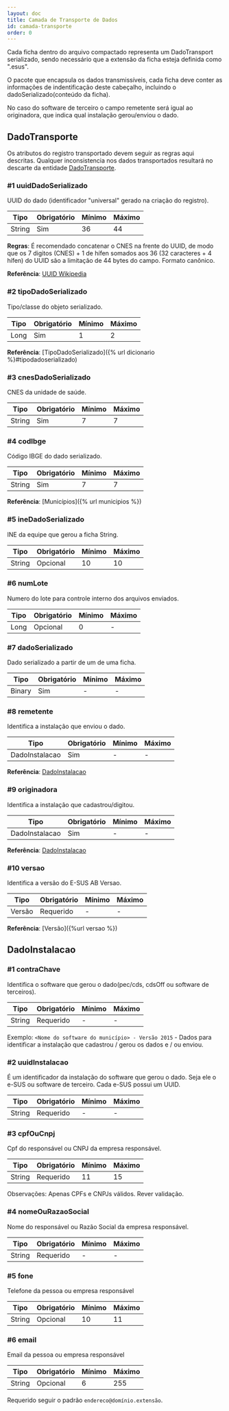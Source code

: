 ```yaml
---
layout: doc
title: Camada de Transporte de Dados
id: camada-transporte
order: 0
---
```


Cada ficha dentro do arquivo compactado representa um DadoTransport serializado, sendo necessário que a extensão da ficha esteja definida como ".esus".

O pacote que encapsula os dados transmissíveis, cada ficha deve conter as informações de indentificação deste cabeçalho, incluindo o dadoSerializado(conteúdo da ficha).

No caso do software de terceiro o campo remetente será igual ao originadora, que indica qual instalação gerou/enviou o dado.

## DadoTransporte
Os atributos do registro transportado devem seguir as regras aqui descritas. Qualquer inconsistencia nos dados transportados resultará no descarte da entidade [DadoTransporte](#dadotransporte).

### \#1 uuidDadoSerializado
UUID do dado (identificador "universal" gerado na criação do registro).

| Tipo | Obrigatório | Mínimo | Máximo |
|---| --- |---  | --- |
|String |Sim |36 | 44 |

**Regras**: É recomendado concatenar o CNES na frente do UUID, de modo que os 7 digitos (CNES) + 1 de hífen somados aos 36 (32 caracteres + 4 hífen) do UUID são a limitação de 44 bytes do campo. Formato canônico.

**Referência**: [UUID Wikipedia](https://en.wikipedia.org/wiki/Universally_unique_identifier)

### \#2 tipoDadoSerializado
Tipo/classe do objeto serializado.

| Tipo | Obrigatório | Mínimo | Máximo |
|---| --- |---  | --- |
| Long |Sim |1 | 2 |

**Referência**: [TipoDadoSerializado]({% url dicionario %}#tipodadoserializado)

### \#3 cnesDadoSerializado
CNES da unidade de saúde.

| Tipo | Obrigatório | Mínimo | Máximo |
|---| --- |---  | --- |
| String | Sim | 7 | 7 |

### \#4 codIbge
Código IBGE do dado serializado.

| Tipo | Obrigatório | Mínimo | Máximo |
|---| --- |---  | --- |
| String | Sim | 7 | 7 |

**Referência**: [Municípios]({% url municipios %})

### \#5	ineDadoSerializado
INE da equipe que gerou a ficha	String.

| Tipo | Obrigatório | Mínimo | Máximo |
|---| --- |---  | --- |
| String | Opcional |	10|	10|

### \#6	numLote
Numero do lote para controle interno dos arquivos enviados.

| Tipo | Obrigatório | Mínimo | Máximo |
|---| --- |---  | --- |
|Long|	Opcional	|0	|	-	|

### \#7	dadoSerializado
Dado serializado a partir de um  de uma ficha.

| Tipo | Obrigatório | Mínimo | Máximo |
|---| --- |---  | --- |
|Binary|	Sim | 	-|	-|

### \#8	remetente
Identifica a instalação que enviou o dado.

| Tipo | Obrigatório | Mínimo | Máximo |
|---| --- |---  | --- |
|DadoInstalacao| Sim|	-|	-|

**Referência**: [DadoInstalacao](#DadoInstalacao)

### \#9	originadora
Identifica a instalação que cadastrou/digitou.

| Tipo | Obrigatório | Mínimo | Máximo |
|---| --- |---  | --- |
|DadoInstalacao|	Sim |	-|	-|

**Referência**: [DadoInstalacao](#DadoInstalacao)

### \#10	versao
Identifica a versão do E-SUS AB	Versao.

| Tipo | Obrigatório | Mínimo | Máximo |
|---| --- |---  | --- |
| Versão| Requerido	|-|	-|

**Referência**: [Versão]({%url versao %})

## DadoInstalacao

### \#1	contraChave
Identifica o software que gerou o dado(pec/cds, cdsOff ou software de terceiros).

| Tipo | Obrigatório | Mínimo | Máximo |
|---| --- |---  | --- |
|String|	Requerido|	-|	-	|

Exemplo:  `<Nome do software do município> - Versão 2015` -	Dados para identificar a instalação que cadastrou / gerou os dados e / ou enviou.

### \#2	uuidInstalacao
É um identificador da instalação do software que gerou o dado. Seja ele o e-SUS ou software de terceiro. Cada e-SUS possui um UUID.

| Tipo | Obrigatório | Mínimo | Máximo |
|---| --- |---  | --- |
|String|	Requerido|	-|	-|

### \#3	cpfOuCnpj
Cpf do responsável ou CNPJ da empresa responsável.

| Tipo | Obrigatório | Mínimo | Máximo |
|---| --- |---  | --- |
|String|	Requerido|	11|	15|

Observações: Apenas CPFs e CNPJs válidos.	Rever validação.

### \#4	nomeOuRazaoSocial
Nome do responsável ou Razão Social da empresa responsável.

| Tipo | Obrigatório | Mínimo | Máximo |
|---| --- |---  | --- |
|String|	Requerido|	-|	-|

### \#5	fone
Telefone da pessoa ou empresa responsável

| Tipo | Obrigatório | Mínimo | Máximo |
|---| --- |---  | --- |
|String|	Opcional|	10|	11|

### \#6	email
Email da pessoa ou empresa responsável

| Tipo | Obrigatório | Mínimo | Máximo |
|---| --- |---  | --- |
|String|	Opcional|	6|	255|

Requerido seguir o padrão `endereco@domínio.extensão`.
